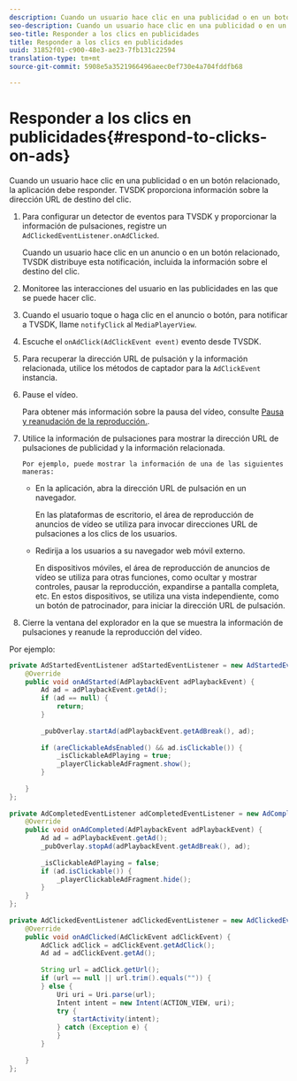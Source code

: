 ```yaml
---
description: Cuando un usuario hace clic en una publicidad o en un botón relacionado, la aplicación debe responder. TVSDK proporciona información sobre la dirección URL de destino del clic.
seo-description: Cuando un usuario hace clic en una publicidad o en un botón relacionado, la aplicación debe responder. TVSDK proporciona información sobre la dirección URL de destino del clic.
seo-title: Responder a los clics en publicidades
title: Responder a los clics en publicidades
uuid: 31852f01-c900-48e3-ae23-7fb131c22594
translation-type: tm+mt
source-git-commit: 5908e5a3521966496aeec0ef730e4a704fddfb68

---
```



# Responder a los clics en publicidades{#respond-to-clicks-on-ads}

Cuando un usuario hace clic en una publicidad o en un botón relacionado, la aplicación debe responder. TVSDK proporciona información sobre la dirección URL de destino del clic.

1. Para configurar un detector de eventos para TVSDK y proporcionar la información de pulsaciones, registre un `AdClickedEventListener.onAdClicked`.

   Cuando un usuario hace clic en un anuncio o en un botón relacionado, TVSDK distribuye esta notificación, incluida la información sobre el destino del clic.
1. Monitoree las interacciones del usuario en las publicidades en las que se puede hacer clic.
1. Cuando el usuario toque o haga clic en el anuncio o botón, para notificar a TVSDK, llame `notifyClick` al `MediaPlayerView`.
1. Escuche el `onAdClick(AdClickEvent event)` evento desde TVSDK.
1. Para recuperar la dirección URL de pulsación y la información relacionada, utilice los métodos de captador para la `AdClickEvent` instancia.
1. Pause el vídeo.

   Para obtener más información sobre la pausa del vídeo, consulte [Pausa y reanudación de la reproducción.](../../ad-insertion/clickable-ads/android-1.4-pausing-resuming-playback.md).
1. Utilice la información de pulsaciones para mostrar la dirección URL de pulsaciones de publicidad y la información relacionada.

       Por ejemplo, puede mostrar la información de una de las siguientes maneras:
   
   * En la aplicación, abra la dirección URL de pulsación en un navegador.

      En las plataformas de escritorio, el área de reproducción de anuncios de vídeo se utiliza para invocar direcciones URL de pulsaciones a los clics de los usuarios.
   * Redirija a los usuarios a su navegador web móvil externo.

      En dispositivos móviles, el área de reproducción de anuncios de vídeo se utiliza para otras funciones, como ocultar y mostrar controles, pausar la reproducción, expandirse a pantalla completa, etc. En estos dispositivos, se utiliza una vista independiente, como un botón de patrocinador, para iniciar la dirección URL de pulsación.

1. Cierre la ventana del explorador en la que se muestra la información de pulsaciones y reanude la reproducción del vídeo.

<!--<a id="example_2D93228E510D438C8AB5559897817A47"></a>-->

Por ejemplo:

```java
private AdStartedEventListener adStartedEventListener = new AdStartedEventListener() { 
    @Override 
    public void onAdStarted(AdPlaybackEvent adPlaybackEvent) { 
        Ad ad = adPlaybackEvent.getAd(); 
        if (ad == null) { 
            return; 
        } 
 
        _pubOverlay.startAd(adPlaybackEvent.getAdBreak(), ad); 
 
        if (areClickableAdsEnabled() && ad.isClickable()) { 
            _isClickableAdPlaying = true; 
            _playerClickableAdFragment.show(); 
        } 
 
    } 
}; 
 
private AdCompletedEventListener adCompletedEventListener = new AdCompletedEventListener() { 
    @Override 
    public void onAdCompleted(AdPlaybackEvent adPlaybackEvent) { 
        Ad ad = adPlaybackEvent.getAd(); 
        _pubOverlay.stopAd(adPlaybackEvent.getAdBreak(), ad); 
 
        _isClickableAdPlaying = false; 
        if (ad.isClickable()) { 
            _playerClickableAdFragment.hide(); 
        } 
    } 
}; 
 
private AdClickedEventListener adClickedEventListener = new AdClickedEventListener() { 
    @Override 
    public void onAdClicked(AdClickEvent adClickEvent) { 
        AdClick adClick = adClickEvent.getAdClick(); 
        Ad ad = adClickEvent.getAd(); 
 
        String url = adClick.getUrl(); 
        if (url == null || url.trim().equals("")) { 
        } else { 
            Uri uri = Uri.parse(url); 
            Intent intent = new Intent(ACTION_VIEW, uri); 
            try { 
                startActivity(intent); 
            } catch (Exception e) { 
            } 
        } 
 
    } 
}; 
```

